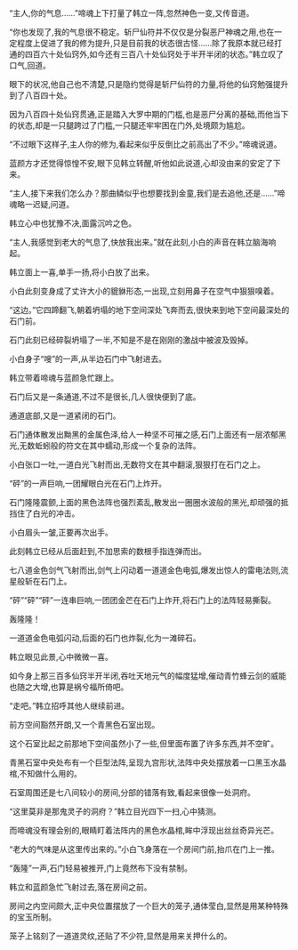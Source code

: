 
“主人,你的气息……”啼魂上下打量了韩立一阵,忽然神色一变,又传音道。

“你也发现了,我的气息很不稳定。斩尸仙符并不仅仅是分裂恶尸神魂之用,也在一定程度上促进了我的修为提升,只是目前我的状态很古怪……除了我原本就已经打通的四百六十处仙窍外,如今还有三百八十处仙窍处于半开半闭的状态。”韩立叹了口气,回道。

眼下的状况,他自己也不清楚,只是隐约觉得是斩尸仙符的力量,将他的仙窍勉强提升到了八百四十处。

因为八百四十处仙窍贯通,正是踏入大罗中期的门槛,也是恶尸分离的基础,而他当下的状态,却是一只腿跨过了门槛,一只腿还牢牢困在门外,处境颇为尴尬。

“不过眼下这样子,主人你的修为,看起来似乎反倒比之前高出了不少。”啼魂说道。

蓝颜方才还觉得惊惶不安,眼下见韩立转醒,听他如此说道,心却没由来的安定了下来。

“主人,接下来我们怎么办？那曲鳞似乎也想要找到金童,我们是去追他,还是……”啼魂略一迟疑,问道。

韩立心中也犹豫不决,面露沉吟之色。

“主人,我感觉到老大的气息了,快放我出来。”就在此刻,小白的声音在韩立脑海响起。

韩立面上一喜,单手一扬,将小白放了出来。

小白此刻变身成了丈许大小的貔貅形态,一出现,立刻用鼻子在空气中狠狠嗅着。

“这边。”它四蹄翻飞,朝着坍塌的地下空间深处飞奔而去,很快来到地下空间最深处的石门前。

石门此刻已经碎裂坍塌了一半,不知是不是在刚刚的激战中被波及毁掉。

小白身子“嗖”的一声,从半边石门中飞射进去。

韩立带着啼魂与蓝颜急忙跟上。

石门后又是一条通道,不过不是很长,几人很快便到了底。

通道底部,又是一道紧闭的石门。

石门通体散发出黝黑的金属色泽,给人一种坚不可摧之感,石门上面还有一层浓郁黑光,无数蚯蚓般的符文在其中蠕动,形成一个复杂的法阵。

小白张口一吐,一道白光飞射而出,无数符文在其中翻滚,狠狠打在石门之上。

“砰”的一声巨响,一团耀眼白光在石门上炸开。

石门隆隆震颤,上面的黑色法阵也强烈紊乱,散发出一圈圈水波般的黑光,却顽强的抵挡住了白光的冲击。

小白眉头一皱,正要再次出手。

此刻韩立已经从后面赶到,不加思索的数根手指连弹而出。

七八道金色剑气飞射而出,剑气上闪动着一道道金色电弧,爆发出惊人的雷电法则,流星般斩在石门上。

“砰”“砰”“砰”一连串巨响,一团团金芒在石门上炸开,将石门上的法阵轻易撕裂。

轰隆隆！

一道道金色电弧闪动,后面的石门也炸裂,化为一滩碎石。

韩立眼见此景,心中微微一喜。

如今身上那三百多仙窍半开半闭,吞吐天地元气的幅度猛增,催动青竹蜂云剑的威能也随之大增,也算是祸兮福所倚吧。

“走吧。”韩立招呼其他人继续前进。

前方空间豁然开朗,又一个青黑色石室出现。

这个石室比起之前那地下空间虽然小了一些,但里面布置了许多东西,并不空旷。

青黑石室中央处布有一个巨型法阵,呈现九宫形状,法阵中央处摆放着一口黑玉水晶棺,不知做什么用的。

石室周围还是七八间较小的房间,分部的错落有致,看起来很像一处洞府。

“这里莫非是那鬼灵子的洞府？”韩立目光四下一扫,心中猜测。

而啼魂没有理会别的,眼睛盯着法阵内的黑色水晶棺,眸中浮现出丝丝奇异光芒。

“老大的气味是从这里传出来的。”小白飞身落在一个房间门前,抬爪在门上一推。

“轰隆”一声,石门轻易被推开,门上竟然布下没有禁制。

韩立和蓝颜急忙飞射过去,落在房间之前。

房间之内空间颇大,正中央位置摆放了一个巨大的笼子,通体莹白,显然是用某种特殊的宝玉所制。

笼子上铭刻了一道道灵纹,还贴了不少符,显然是用来关押什么的。
